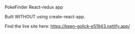 PokeFinder React-redux app

Built WITHOUT using create-react-app.

Find the live site here: https://keen-golick-e51943.netlify.app/
